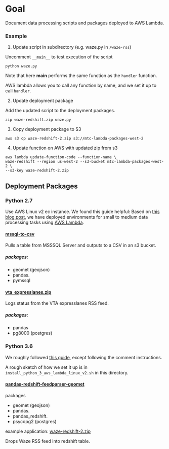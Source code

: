 # Goal

Document data processing scripts and packages deployed to AWS Lambda. 

### Example

1) Update script in subdirectory (e.g. waze.py in `/waze-rss`)

Uncomment `__main__` to test execution of the script

```
python waze.py
```

Note that here __main__ performs the same function as the `handler` function. 

AWS lambda allows you to call any function by name, and we set it up to call `handler`. 

2) Update deployment package

Add the updated script to the deployment packages. 

```
zip waze-redshift.zip waze.py
```

3) Copy deployment package to S3

```
aws s3 cp waze-redshift-2.zip s3://mtc-lambda-packages-west-2
```

4) Update function on AWS with updated zip from s3

```
aws lambda update-function-code --function-name \
waze-redshift --region us-west-2 --s3-bucket mtc-lambda-packages-west-2 \
--s3-key waze-redshift-2.zip
```

## Deployment Packages

### Python 2.7

Use AWS Linux v2 ec instance. We found this guide helpful: Based on [this blog post](http://www.perrygeo.com/running-python-with-compiled-code-on-aws-lambda.html), we have deployed environments for small to medium data processing tasks using [AWS Lambda](https://aws.amazon.com/lambda/).

#### [mssql-to-csv](https://s3-us-west-2.amazonaws.com/mtc-lambda-packages-west-2/mssql_to_csv.zip)

Pulls a table from MSSSQL Server and outputs to a CSV in an s3 bucket. 

##### packages:
- geomet (geojson)   
- pandas.  
- pymssql

#### [vta_expresslanes.zip](https://s3-us-west-2.amazonaws.com/mtc-lambda-packages-west-2/vta_expresslanes.zip)

Logs status from the VTA expresslanes RSS feed. 

##### packages:

- pandas    
- pg8000 (postgres)  

### Python 3.6

We roughly followed [this guide](https://gist.github.com/niranjv/f80fc1f488afc49845e2ff3d5df7f83b), except following the comment instructions. 

A rough sketch of how we set it up is in `install_python_3_aws_lambda_linux_v2.sh` in this directory. 

#### [pandas-redshift-feedparser-geomet](https://s3-us-west-2.amazonaws.com/mtc-lambda-packages-west-2/pandas-redshift-feedparser-geomet.zip)

packages 
- geomet (geojson)   
- pandas.  
- pandas_redshift. 
- psycopg2 (postgres)

example application: [waze-redshift-2.zip](https://s3-us-west-2.amazonaws.com/mtc-lambda-packages-west-2/waze-redshift-2.zip)

Drops Waze RSS feed into redshift table. 
